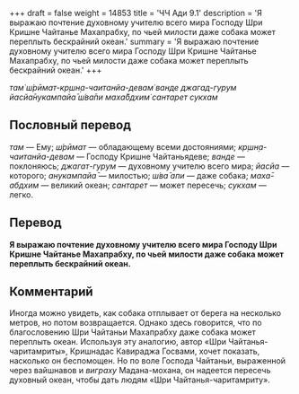 +++
draft = false
weight = 14853
title = 'ЧЧ Ади 9.1'
description = 'Я выражаю почтение духовному учителю всего мира Господу Шри Кришне Чайтанье Махапрабху, по чьей милости даже собака может переплыть бескрайний океан.'
summary = 'Я выражаю почтение духовному учителю всего мира Господу Шри Кришне Чайтанье Махапрабху, по чьей милости даже собака может переплыть бескрайний океан.'
+++

_там̇ ш́рӣмат-кр̣шн̣а-чаитанйа-девам̇ ванде джагад-гурум  
йасйа̄нукампайа̄ ш́ва̄пи маха̄бдхим̇ сантарет сукхам_

## Пословный перевод

_там_ — Ему; _ш́рӣмат_ — обладающему всеми достояниями; _кр̣шн̣а_\-_чаитанйа_\-_девам_ — Господу Кришне Чайтаньядеве; _ванде_ — поклоняюсь; _джагат_\-_гурум_ — духовному учителю всего мира; _йасйа_ — которого; _анукампайа̄_ — милостью; _ш́ва̄_ _апи_ — даже собака; _маха̄_\-_абдхим_ — великий океан; _сантарет_ — может пересечь; _сукхам_ — легко.

## Перевод

**Я выражаю почтение духовному учителю всего мира Господу Шри Кришне Чайтанье Махапрабху, по чьей милости даже собака может переплыть бескрайний океан.**

## Комментарий

Иногда можно увидеть, как собака отплывает от берега на несколько метров, но потом возвращается. Однако здесь говорится, что по благословению Шри Чайтаньи Махапрабху даже собака может переплыть океан. Используя эту аналогию, автор «Шри Чайтанья-чаритамриты», Кришнадас Кавираджа Госвами, хочет показать, насколько он беспомощен. Но по воле Господа Чайтаньи, выраженной через вайшнавов и _виграху_ Мадана-мохана, он надеется пересечь духовный океан, чтобы дать людям «Шри Чайтанья-чаритамриту».
